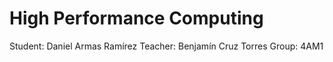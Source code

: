 # High Performance Computing

Student: Daniel Armas Ramírez
Teacher: Benjamín Cruz Torres
Group: 4AM1